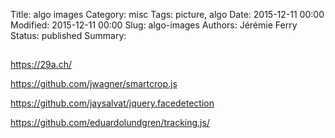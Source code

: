 Title: algo images
Category: misc
Tags: picture, algo
Date: 2015-12-11 00:00
Modified: 2015-12-11 00:00
Slug: algo-images
Authors: Jérémie Ferry
Status: published
Summary:

## 

https://29a.ch/

https://github.com/jwagner/smartcrop.js

https://github.com/jaysalvat/jquery.facedetection

https://github.com/eduardolundgren/tracking.js/

